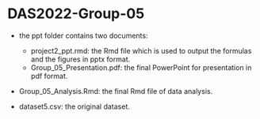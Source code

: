 # DAS2022-Group-05

- the ppt folder contains two documents:
  - project2_ppt.rmd: the Rmd file which is used to output the formulas and the figures in pptx format.
  - Group_05_Presentation.pdf: the final PowerPoint for presentation in pdf format.

- Group_05_Analysis.Rmd: the final Rmd file of data analysis.
- dataset5.csv: the original dataset.
